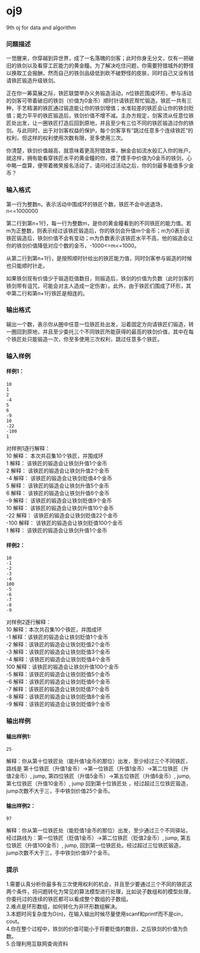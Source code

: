 # oj9
9th oj for data and algorithm
### 问题描述
一觉醒来，你穿越到异世界，成了一名落魄的剑客；此时你身无分文，仅有一把破旧的铁剑以及看穿工匠能力的黄金瞳。为了解决吃住问题，你需要狩猎城外的野怪以换取工会报酬，然而自己的铁剑品级低到砍不破野怪的皮肤，同时自己又没有钱请铁匠锻造升级铁剑。

正在你一筹莫展之际，铁匠联盟举办义务锻造活动，n位铁匠围成环形，参与活动的剑客可带着破旧的铁剑（价值为0金币）顺时针请铁匠帮忙锻造。铁匠一共有三种，手艺精湛的铁匠通过锻造能让你的铁剑增值；水准较差的铁匠会让你的铁剑贬值；能力平平的铁匠锻造后，铁剑价值不增不减。主办方规定，剑客须从任意位铁匠处出发，让一圈铁匠打造后回到原地，并且至少有三位不同的铁匠锻造过你的铁剑。与此同时，出于对剑客权益的保护，每个剑客享有“跳过任意多个连续铁匠”的权利，但这样的权利使用次数有限，至多使用三次。

你清楚，铁剑价值越高，就意味着更高狩猎效率，酬金会如流水般汇入你的账户。就这样，拥有能看穿铁匠水平的黄金瞳的你，摸了摸手中价值为0金币的铁剑，心中略一盘算，便带着微笑报名活动了，请问经过活动之后，你的剑最多能值多少金币？
### 输入格式
第一行为整数n，表示活动中围成环的铁匠个数，铁匠不会中途退场，n<=1000000

第二行到第n+1行，每一行为整数m，是你的黄金瞳看到的不同铁匠的能力值。若m为正整数，则表示经过该铁匠锻造后，你的铁剑会升值m个金币；m为0表示该铁匠锻造后，铁剑价值不会有变动；m为负数表示该铁匠水平不高，他的锻造会让你的铁剑价值降低对应个数的金币，-1000<=m<=1000。

从第二行到第n+1行，是按照顺时针给出的铁匠能力值，同时剑客参与锻造的时候也只能顺时针走。

如果铁剑现有价值少于锻造贬值数目，则锻造后，铁剑的价值为负数（此时剑客的铁剑带有诅咒，可能会对主人造成一定伤害）。此外，由于铁匠们围成了环形，其中第二行和第n+1行铁匠是相连的。
### 输出格式
输出一个数，表示你从圈中任意一位铁匠处出发，沿着固定方向请铁匠们锻造，转一圈回到原地，并且至少委托三个不同铁匠所能获得的最高的铁剑价值，其中在每个铁匠处只能锻造一次，你至多使用三次权利，跳过任意多个铁匠。

### 输入样例
#### 样例1：
    10
    1
    2
    -4
    5
    6
    -9
    10
    -22
    -100
    1

对样例1逐行解释：  
              10 解释： 本次共召集10个铁匠，并围成环  
               1 解释： 该铁匠的锻造会让铁剑升值1个金币  
               2 解释： 该铁匠的锻造会让铁剑升值2个金币  
              -4 解释： 该铁匠的锻造会让铁剑贬值4个金币  
               5 解释： 该铁匠的锻造会让铁剑升值5个金币  
               6 解释： 该铁匠的锻造会让铁剑升值6个金币  
              -9 解释： 该铁匠的锻造会让铁剑贬值9个金币  
              10 解释： 该铁匠的锻造会让铁剑升值10个金币  
             -22 解释： 该铁匠的锻造会让铁剑贬值22个金币   
            -100 解释： 该铁匠的锻造会让铁剑贬值100个金币  
               1 解释： 该铁匠的锻造会让铁剑升值1个金币  

#### 样例2：
    10
    -1
    -2
    -3
    -4
    100
    -5
    -6
    -7
    -8
    -9

对样例2逐行解释：  
           10 解释：本次共召集10个铁匠，并围成环  
           -1 解释：该铁匠的锻造会让铁剑贬值1个金币  
           -2 解释：该铁匠的锻造会让铁剑贬值2个金币  
           -3 解释：该铁匠的锻造会让铁剑贬值3个金币  
           -4 解释：该铁匠的锻造会让铁剑贬值4个金币  
          100 解释：该铁匠的锻造会让铁剑升值100个金币  
           -5 解释：该铁匠的锻造会让铁剑贬值5个金币  
           -6 解释：该铁匠的锻造会让铁剑贬值6个金币  
           -7 解释：该铁匠的锻造会让铁剑贬值7个金币  
           -8 解释：该铁匠的锻造会让铁剑贬值8个金币  
           -9 解释：该铁匠的锻造会让铁剑贬值9个金币  
### 输出样例
#### 输出样例1:
    25   
解释：你从第十位铁匠处（能升值1金币的那位）出发，至少经过三个不同铁匠，路线是 第十位铁匠（升值1金币）->第一位铁匠（升值1金币）->第二位铁匠（升值2金币）, jump, 第四位铁匠（升值5金币）->第五位铁匠（升值6金币）, jump, 第七位铁匠（升值10金币）, jump 回到第十位铁匠处 ，经过超过三位铁匠锻造，jump次数不大于三，手中铁剑价值25个金币。

#### 输出样例2：
    97 
解释：你从第一位铁匠处（能贬值1金币的那位）出发，至少通过三个不同驿站，经过路线为：第一位铁匠（贬值1金币）->第二位铁匠（贬值2金币）, jump, 第五位铁匠（升值100金币）, jump, 回到第一位铁匠处。经过超过三位铁匠锻造，jump次数不大于三，手中铁剑价值97个金币。
### 提示
1.需要认真分析你最多有三次使用权利的机会，并且至少要通过三个不同的铁匠这两个条件，将问题转化为常见的算法模型进行处理，比如说子数组和的模型处理，你委托过的连续的铁匠都可以看成整个数组的子数组。  
2.难点是环形数组，如何转化为非环形数组解决。  
3.本题时间复杂度为O(n)，在输入输出时候尽量使用scanf和printf而不是cin，cout。  
4.你在整个过程中，铁剑的价值可能小于将要贬值的数目，之后铁剑的价值为负数。  
5.合理利用互联网查询资料  
